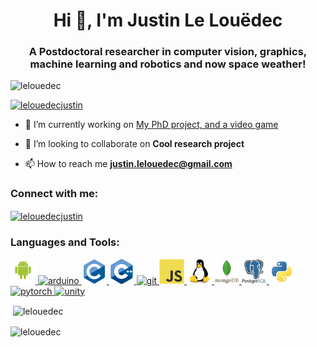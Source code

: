 <h1 align="center">Hi 👋, I'm Justin Le Louëdec</h1>
<h3 align="center">A Postdoctoral researcher in computer vision, graphics, machine learning and robotics and now space weather! </h3>

<p align="left"> <img src="https://komarev.com/ghpvc/?username=lelouedec&label=Profile%20views&color=0e75b6&style=flat" alt="lelouedec" /> </p>

<p align="left"> <a href="https://twitter.com/lelouedecjustin" target="blank"><img src="https://img.shields.io/twitter/follow/lelouedecjustin?logo=twitter&style=for-the-badge" alt="lelouedecjustin" /></a> </p>

- 🔭 I’m currently working on [My PhD project, and a video game](https://scholar.google.co.uk/citations?user=wc2KpfEAAAAJ&hl=en)

- 👯 I’m looking to collaborate on **Cool research project**

- 📫 How to reach me **justin.lelouedec@gmail.com**

<h3 align="left">Connect with me:</h3>
<p align="left">
<a href="https://twitter.com/lelouedecjustin" target="blank"><img align="center" src="https://raw.githubusercontent.com/rahuldkjain/github-profile-readme-generator/master/src/images/icons/Social/twitter.svg" alt="lelouedecjustin" height="30" width="40" /></a>
</p>

<h3 align="left">Languages and Tools:</h3>
<p align="left"> <a href="https://developer.android.com" target="_blank" rel="noreferrer"> <img src="https://raw.githubusercontent.com/devicons/devicon/master/icons/android/android-original-wordmark.svg" alt="android" width="40" height="40"/> </a> <a href="https://www.arduino.cc/" target="_blank" rel="noreferrer"> <img src="https://cdn.worldvectorlogo.com/logos/arduino-1.svg" alt="arduino" width="40" height="40"/> </a> <a href="https://www.cprogramming.com/" target="_blank" rel="noreferrer"> <img src="https://raw.githubusercontent.com/devicons/devicon/master/icons/c/c-original.svg" alt="c" width="40" height="40"/> </a> <a href="https://www.w3schools.com/cpp/" target="_blank" rel="noreferrer"> <img src="https://raw.githubusercontent.com/devicons/devicon/master/icons/cplusplus/cplusplus-original.svg" alt="cplusplus" width="40" height="40"/> </a> <a href="https://git-scm.com/" target="_blank" rel="noreferrer"> <img src="https://www.vectorlogo.zone/logos/git-scm/git-scm-icon.svg" alt="git" width="40" height="40"/> </a> <a href="https://developer.mozilla.org/en-US/docs/Web/JavaScript" target="_blank" rel="noreferrer"> <img src="https://raw.githubusercontent.com/devicons/devicon/master/icons/javascript/javascript-original.svg" alt="javascript" width="40" height="40"/> </a> <a href="https://www.linux.org/" target="_blank" rel="noreferrer"> <img src="https://raw.githubusercontent.com/devicons/devicon/master/icons/linux/linux-original.svg" alt="linux" width="40" height="40"/> </a> <a href="https://www.mongodb.com/" target="_blank" rel="noreferrer"> <img src="https://raw.githubusercontent.com/devicons/devicon/master/icons/mongodb/mongodb-original-wordmark.svg" alt="mongodb" width="40" height="40"/> </a> <a href="https://www.postgresql.org" target="_blank" rel="noreferrer"> <img src="https://raw.githubusercontent.com/devicons/devicon/master/icons/postgresql/postgresql-original-wordmark.svg" alt="postgresql" width="40" height="40"/> </a> <a href="https://www.python.org" target="_blank" rel="noreferrer"> <img src="https://raw.githubusercontent.com/devicons/devicon/master/icons/python/python-original.svg" alt="python" width="40" height="40"/> </a> <a href="https://pytorch.org/" target="_blank" rel="noreferrer"> <img src="https://www.vectorlogo.zone/logos/pytorch/pytorch-icon.svg" alt="pytorch" width="40" height="40"/> </a> <a href="https://unity.com/" target="_blank" rel="noreferrer"> <img src="https://www.vectorlogo.zone/logos/unity3d/unity3d-icon.svg" alt="unity" width="40" height="40"/> </a> </p>

<p>&nbsp;<img align="center" src="https://github-readme-stats.vercel.app/api?username=lelouedec&show_icons=true&locale=en" alt="lelouedec" /></p>

<p><img align="center" src="https://github-readme-streak-stats.herokuapp.com/?user=lelouedec&" alt="lelouedec" /></p>


